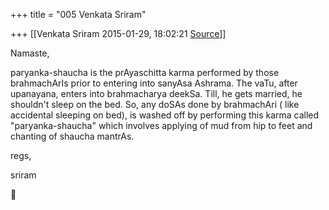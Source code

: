 +++
title = "005 Venkata Sriram"

+++
[[Venkata Sriram	2015-01-29, 18:02:21 [Source](https://groups.google.com/g/samskrita/c/J9yGb5X3GMU)]]



Namaste,

  

paryanka-shaucha is the prAyaschitta karma performed by those brahmachArIs prior to entering into sanyAsa Ashrama. The vaTu, after upanayana, enters into brahmacharya deekSa. Till, he gets married, he shouldn't sleep on the bed. So, any doSAs done by brahmachAri ( like accidental sleeping on bed), is washed off by performing this karma called "paryanka-shaucha" which involves applying of mud from hip to feet and chanting of shaucha mantrAs.

  

regs,

sriram



